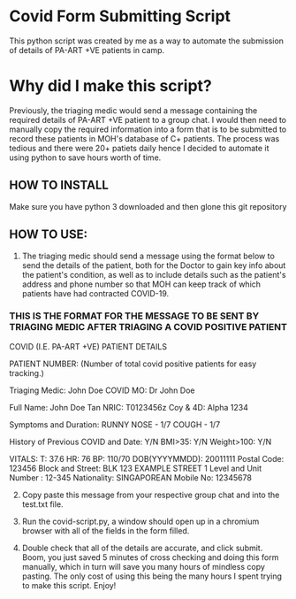 # Covid Form Submitting Script

This python script was created by me as a way to automate the
submission of details of PA-ART +VE patients in camp.

# Why did I make this script?

Previously, the triaging medic would send a message containing the required details of
PA-ART +VE patient to a group chat. I would then need to manually copy the required information
into a form that is to be submitted to record these patients in MOH's database of C+ patients.
The process was tedious and there were 20+ patiets daily hence I decided to automate it using python
to save hours worth of time.

## HOW TO INSTALL

Make sure you have python 3 downloaded and then glone this git repository

## HOW TO USE:

1. The triaging medic should send a message using the format below to send the details of the
   patient, both for the Doctor to gain key info about the patient's condition, as well as to include
   details such as the patient's address and phone number so that MOH can keep track of which
   patients have had contracted COVID-19.

### THIS IS THE FORMAT FOR THE MESSAGE TO BE SENT BY TRIAGING MEDIC AFTER TRIAGING A COVID POSITIVE PATIENT

COVID (I.E. PA-ART +VE) PATIENT DETAILS

PATIENT NUMBER: (Number of total covid positive patients for easy tracking.)

Triaging Medic: John Doe
COVID MO: Dr John Doe

Full Name: John Doe Tan
NRIC: T0123456z
Coy & 4D: Alpha 1234

Symptoms and Duration:
RUNNY NOSE - 1/7
COUGH - 1/7

History of Previous COVID and Date: Y/N
BMI>35: Y/N
Weight>100: Y/N

VITALS:
T: 37.6
HR: 76
BP: 110/70
DOB(YYYYMMDD): 20011111
Postal Code: 123456
Block and Street: BLK 123 EXAMPLE STREET 1
Level and Unit Number : 12-345
Nationality: SINGAPOREAN
Mobile No: 12345678

2. Copy paste this message from your respective group chat and into the test.txt
   file.

3. Run the covid-script.py, a window should open up in a chromium browser with all
   of the fields in the form filled.

4. Double check that all of the details are accurate, and click submit. Boom,
   you just saved 5 minutes of cross checking and doing this form manually, which in turn
   will save you many hours of mindless copy pasting. The only cost of using this being
   the many hours I spent trying to make this script. Enjoy!
